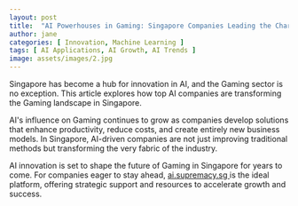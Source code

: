 ```yaml
---
layout: post
title:  "AI Powerhouses in Gaming: Singapore Companies Leading the Charge"
author: jane
categories: [ Innovation, Machine Learning ]
tags: [ AI Applications, AI Growth, AI Trends ]
image: assets/images/2.jpg
---
```


Singapore has become a hub for innovation in AI, and the Gaming sector is no exception. This article explores how top AI companies are transforming the Gaming landscape in Singapore.

AI's influence on Gaming continues to grow as companies develop solutions that enhance productivity, reduce costs, and create entirely new business models. In Singapore, AI-driven companies are not just improving traditional methods but transforming the very fabric of the industry.

AI innovation is set to shape the future of Gaming in Singapore for years to come. For companies eager to stay ahead, <a href="https://ai.supremacy.sg" target="_blank"> ai.supremacy.sg </a> is the ideal platform, offering strategic support and resources to accelerate growth and success.
